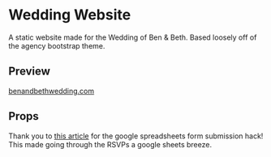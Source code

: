 # Wedding Website
A static website made for the Wedding of Ben & Beth. Based loosely off of the agency bootstrap theme.

## Preview
[benandbethwedding.com](http://benandbethwedding.com/)

## Props
Thank you to [this article](https://blog.webjeda.com/google-form-customize/) for the google spreadsheets form submission hack! This made going through the RSVPs a google sheets breeze.
